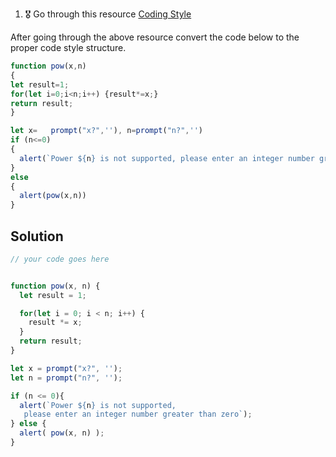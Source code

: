 1. 🎖 Go through this resource [Coding Style](http://javascript.info/coding-style)

After going through the above resource convert the code below to the proper code style structure.
```js
function pow(x,n)
{
let result=1;
for(let i=0;i<n;i++) {result*=x;}
return result;
}

let x=   prompt("x?",''), n=prompt("n?",'')
if (n<=0)
{
  alert(`Power ${n} is not supported, please enter an integer number greater than zero`);
}
else
{
  alert(pow(x,n))
}
```

## Solution
```js
// your code goes here


function pow(x, n) {
  let result = 1;

  for(let i = 0; i < n; i++) {
    result *= x;
  }
  return result;
}

let x = prompt("x?", '');
let n = prompt("n?", '');

if (n <= 0){
  alert(`Power ${n} is not supported,
   please enter an integer number greater than zero`);
} else {
  alert( pow(x, n) );
}

```